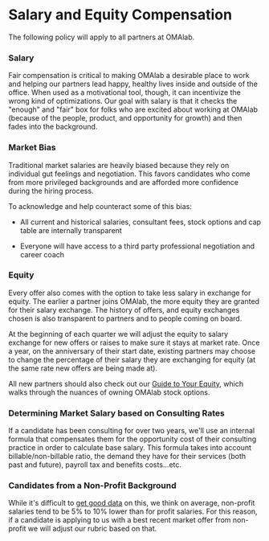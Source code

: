 # Salary and Equity Compensation

The following policy will apply to all partners at OMAlab.

### **Salary**

Fair compensation is critical to making OMAlab a desirable place to work and helping our partners lead happy, healthy lives inside and outside of the office. When used as a motivational tool, though, it can incentivize the wrong kind of optimizations. Our goal with salary is that it checks the "enough" and "fair" box for folks who are excited about working at OMAlab \(because of the people, product, and opportunity for growth\) and then fades into the background.

### **Market Bias**

Traditional market salaries are heavily biased because they rely on individual gut feelings and negotiation. This favors candidates who come from more privileged backgrounds and are afforded more confidence during the hiring process.

To acknowledge and help counteract some of this bias:

* All current and historical salaries, consultant fees, stock options and cap table are internally transparent

* Everyone will have access to a third party professional negotiation and career coach


### **Equity**

Every offer also comes with the option to take less salary in exchange for equity. The earlier a partner joins OMAlab, the more equity they are granted for their salary exchange. The history of offers, and equity exchanges chosen is also transparent to partners and to people coming on board.

At the beginning of each quarter we will adjust the equity to salary exchange for new offers or raises to make sure it stays at market rate. Once a year, on the anniversary of their start date, existing partners may choose to change the percentage of their salary they are exchanging for equity \(at the same rate new offers are being made at\).

All new partners should also check out our [Guide to Your Equity](https://github.com/omalab/guide/blob/master/Hiring-Documents/Guide-to-Your-Equity.md), which walks through the nuances of owning OMAlab stock options.

### **Determining Market Salary based on Consulting Rates**

If a candidate has been consulting for over two years, we'll use an internal formula that compensates them for the opportunity cost of their consulting practice in order to calculate base salary. This formula takes into account billable\/non-billable ratio, the demand they have for their services \(both past and future\), payroll tax and benefits costs...etc.

### **Candidates from a Non-Profit Background**

While it's difficult to [get good data](https://nonprofitquarterly.org/2010/06/21/nonprofit-salaries-achieving-parity-with-the-private-sector/) on this, we think on average, non-profit salaries tend to be 5% to 10% lower than for profit salaries. For this reason, if a candidate is applying to us with a best recent market offer from non-profit we will adjust our rubric based on that.







